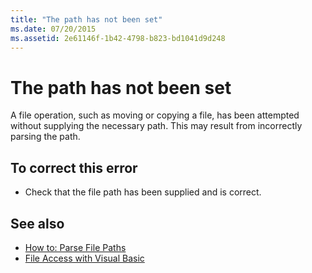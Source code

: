 ```yaml
---
title: "The path has not been set"
ms.date: 07/20/2015
ms.assetid: 2e61146f-1b42-4798-b823-bd1041d9d248
---
```

# The path has not been set
A file operation, such as moving or copying a file, has been attempted without supplying the necessary path. This may result from incorrectly parsing the path.  
  
## To correct this error  
  
- Check that the file path has been supplied and is correct.  
  
## See also

- [How to: Parse File Paths](../developing-apps/programming/drives-directories-files/how-to-parse-file-paths.md)
- [File Access with Visual Basic](../developing-apps/programming/drives-directories-files/file-access.md)

